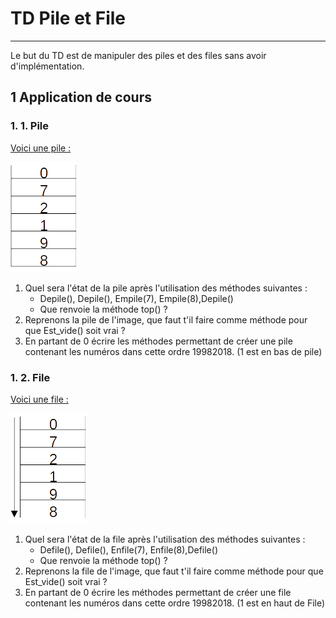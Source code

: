 # TD Pile et File

------

Le but du TD est de manipuler des piles et des files sans avoir d'implémentation.

## 1 Application de cours

### 1. 1. Pile

<u>Voici une pile :</u>

![Pile_td](../Images/Pile_td.png)

1. Quel sera l'état de la pile après l'utilisation des méthodes suivantes :
   - Depile(), Depile(), Empile(7), Empile(8),Depile()
   - Que renvoie la méthode top() ?
2. Reprenons la pile de l'image, que faut t'il faire comme méthode pour que Est_vide() soit vrai ? 
3. En partant de 0 écrire les méthodes permettant de créer une pile contenant les numéros dans cette ordre 19982018. (1 est en bas de pile)

### 1. 2. File

<u>Voici une file :</u>

![image-20220730000106940](../Images/File_td.png)

1. Quel sera l'état de la file après l'utilisation des méthodes suivantes :
   - Defile(), Defile(), Enfile(7), Enfile(8),Defile()
   - Que renvoie la méthode top() ?
2. Reprenons la file de l'image, que faut t'il faire comme méthode pour que Est_vide() soit vrai ? 
3. En partant de 0 écrire les méthodes permettant de créer une file contenant les numéros dans cette ordre 19982018. (1 est en haut de File)